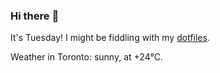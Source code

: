 ### Hi there :wave:

It's Tuesday! I might be fiddling with my [dotfiles](https://github.com/bewuethr/dotfiles).

Weather in Toronto: sunny, at +24°C.
